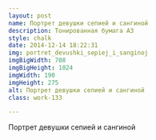```yaml
---
layout: post
name: Портрет девушки сепией и сангиной
description: Тонированная бумага А3
style: chalk
date: 2014-12-14 18:22:31
img: portret_devushki_sepiej_i_sanginoj
imgBigWidth: 708
imgBigHeight: 1024
imgWidth: 190
imgHeight: 275
alt: Портрет девушки сепией и сангиной
class: work-133

---
```


Портрет девушки сепией и сангиной